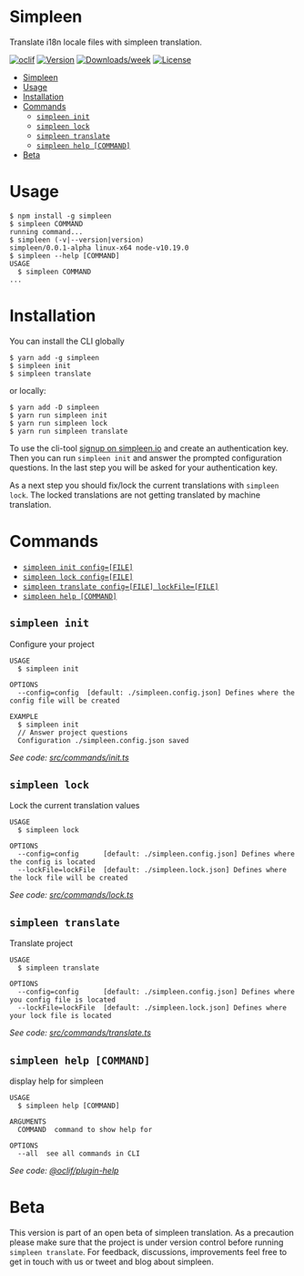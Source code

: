 # Simpleen

Translate i18n locale files with simpleen translation.

[![oclif](https://img.shields.io/badge/cli-oclif-brightgreen.svg)](https://oclif.io)
[![Version](https://img.shields.io/npm/v/simpleen.svg)](https://npmjs.org/package/simpleen-cli)
[![Downloads/week](https://img.shields.io/npm/dw/simpleen.svg)](https://npmjs.org/package/simpleen-cli)
[![License](https://img.shields.io/npm/l/simpleen.svg)](https://github.com/daugsbi/simpleen-cli/blob/master/package.json)

<!-- toc -->

- [Simpleen](#simpleen)
- [Usage](#usage)
- [Installation](#installation)
- [Commands](#commands)
  - [`simpleen init`](#simpleen-init)
  - [`simpleen lock`](#simpleen-lock)
  - [`simpleen translate`](#simpleen-translate)
  - [`simpleen help [COMMAND]`](#simpleen-help-command)
- [Beta](#beta)
<!-- tocstop -->

# Usage

<!-- usage -->

```sh-session
$ npm install -g simpleen
$ simpleen COMMAND
running command...
$ simpleen (-v|--version|version)
simpleen/0.0.1-alpha linux-x64 node-v10.19.0
$ simpleen --help [COMMAND]
USAGE
  $ simpleen COMMAND
...
```

<!-- usagestop -->

# Installation

You can install the CLI globally

```sh-session
$ yarn add -g simpleen
$ simpleen init
$ simpleen translate
```

or locally:

```sh-session
$ yarn add -D simpleen
$ yarn run simpleen init
$ yarn run simpleen lock
$ yarn run simpleen translate
```

To use the cli-tool [signup on simpleen.io](https://simpleen.io/signup) and create an authentication key.
Then you can run `simpleen init` and answer the prompted configuration questions. In the last step you will be asked for your authentication key.

As a next step you should fix/lock the current translations with `simpleen lock`. The locked translations are not getting translated by machine translation.

# Commands

<!-- commands -->

- [`simpleen init config=[FILE]`](#simpleen-init)
- [`simpleen lock config=[FILE]`](#simplen-lock)
- [`simpleen translate config=[FILE] lockFile=[FILE]`](#simpleen-translate)
- [`simpleen help [COMMAND]`](#simpleen-help-command)

## `simpleen init`

Configure your project

```
USAGE
  $ simpleen init

OPTIONS
  --config=config  [default: ./simpleen.config.json] Defines where the config file will be created

EXAMPLE
  $ simpleen init
  // Answer project questions
  Configuration ./simpleen.config.json saved
```

_See code: [src/commands/init.ts](https://github.com/daugsbi/simpleen-cli/blob/master/src/commands/init.ts)_

## `simpleen lock`

Lock the current translation values

```
USAGE
  $ simpleen lock

OPTIONS
  --config=config      [default: ./simpleen.config.json] Defines where the config is located
  --lockFile=lockFile  [default: ./simpleen.lock.json] Defines where the lock file will be created
```

_See code: [src/commands/lock.ts](https://github.com/daugsbi/simpleen-cli/blob/master/src/commands/lock.ts)_

## `simpleen translate`

Translate project

```
USAGE
  $ simpleen translate

OPTIONS
  --config=config      [default: ./simpleen.config.json] Defines where you config file is located
  --lockFile=lockFile  [default: ./simpleen.lock.json] Defines where your lock file is located
```

_See code: [src/commands/translate.ts](https://github.com/daugsbi/simpleen-cli/blob/master/src/commands/translate.ts)_

## `simpleen help [COMMAND]`

display help for simpleen

```
USAGE
  $ simpleen help [COMMAND]

ARGUMENTS
  COMMAND  command to show help for

OPTIONS
  --all  see all commands in CLI
```

_See code: [@oclif/plugin-help](https://github.com/oclif/plugin-help/blob/v3.2.0/src/commands/help.ts)_

<!-- commandsstop -->

# Beta

This version is part of an open beta of simpleen translation. As a precaution please make sure that the project is under version control before running `simpleen translate`.
For feedback, discussions, improvements feel free to get in touch with us or tweet and blog about simpleen.
